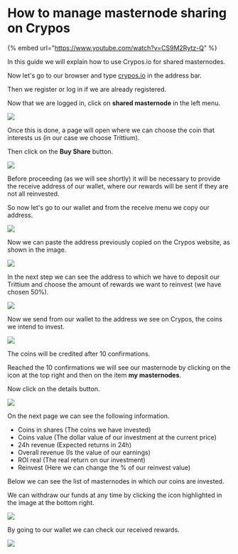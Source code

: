 # How to manage masternode sharing on Crypos

{% embed url="https://www.youtube.com/watch?v=CS9M2Rytz-Q" %}

In this guide we will explain how to use Crypos.io for shared masternodes.

Now let's go to our browser and type [crypos.io](http://crypos.io/) in the address bar.

Then we register or log in if we are already registered.

Now that we are logged in, click on **shared masternode** in the left menu.

![](<../.gitbook/assets/0 (1) (1)>)

Once this is done, a page will open where we can choose the coin that interests us (in our case we choose Trittium).

Then click on the **Buy Share** button.

![](<../.gitbook/assets/1 (1)>)

Before proceeding (as we will see shortly) it will be necessary to provide the receive address of our wallet, where our rewards will be sent if they are not all reinvested.

So now let's go to our wallet and from the receive menu we copy our address.

![](<../.gitbook/assets/2 (1) (1)>)

Now we can paste the address previously copied on the Crypos website, as shown in the image.

![](../.gitbook/assets/3)

In the next step we can see the address to which we have to deposit our Trittium and choose the amount of rewards we want to reinvest (we have chosen 50%).

![](../.gitbook/assets/4)

Now we send from our wallet to the address we see on Crypos, the coins we intend to invest.

![](../.gitbook/assets/5)

The coins will be credited after 10 confirmations.

Reached the 10 confirmations we will see our masternode by clicking on the icon at the top right and then on the item **my masternodes**.

Now click on the details button.

![](<../.gitbook/assets/6 (1)>)

On the next page we can see the following information.

* Coins in shares (The coins we have invested)
* Coins value (The dollar value of our investment at the current price)
* 24h revenue (Expected returns in 24h)
* Overall revenue (Is the value of our earnings)
* ROI real (The real return on our investment)
* Reinvest (Here we can change the % of our reinvest value)

Below we can see the list of masternodes in which our coins are invested.

We can withdraw our funds at any time by clicking the icon highlighted in the image at the bottom right.

![](<../.gitbook/assets/7 (1)>)

By going to our wallet we can check our received rewards.

![](../.gitbook/assets/8)
